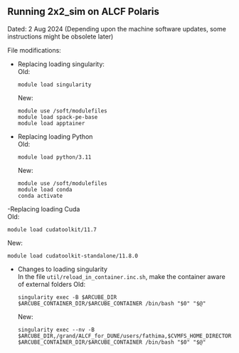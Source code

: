 ## Running 2x2_sim on ALCF Polaris

Dated: 2 Aug 2024 (Depending upon the machine software updates, some instructions might be obsolete later)

File modifications:
- Replacing loading singularity:   
  Old:
  ```
  module load singularity
  ```
  New:
  ```
  module use /soft/modulefiles
  module load spack-pe-base
  module load apptainer
  ```
- Replacing loading Python   
  Old:
  ```
  module load python/3.11
  ```
  New:
  ```
  module use /soft/modulefiles
  module load conda
  conda activate
  ```
-Replacing loading Cuda    
  Old:
  ```
  module load cudatoolkit/11.7
  ```
  New:
  ```
  module load cudatoolkit-standalone/11.8.0
  ```
- Changes to loading singularity    
  In the file `util/reload_in_container.inc.sh`, make the container aware of external folders
  Old:
  ```
  singularity exec -B $ARCUBE_DIR $ARCUBE_CONTAINER_DIR/$ARCUBE_CONTAINER /bin/bash "$0" "$@"
  ```
  New:
  ```
  singularity exec --nv -B $ARCUBE_DIR,/grand/ALCF_for_DUNE/users/fathima,$CVMFS_HOME_DIRECTORY:/cvmfs,/opt/nvidia/hpc_sdk/Linux_x86_64/23.9:/opt/cuda $ARCUBE_CONTAINER_DIR/$ARCUBE_CONTAINER /bin/bash "$0" "$@"
  ```




